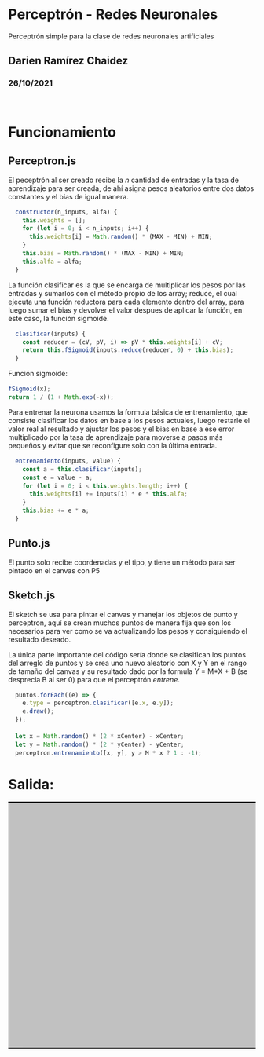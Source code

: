 # Perceptrón - Redes Neuronales

Perceptrón simple para la clase de redes neuronales artificiales

## Darien Ramírez Chaidez

### 26/10/2021

<br/>

# Funcionamiento

## Perceptron.js

El peceptrón al ser creado recibe la _n_ cantidad de entradas y la tasa de aprendizaje para ser creada, de ahí asigna pesos aleatorios entre dos datos constantes y el bias de igual manera.

```js
  constructor(n_inputs, alfa) {
    this.weights = [];
    for (let i = 0; i < n_inputs; i++) {
      this.weights[i] = Math.random() * (MAX - MIN) + MIN;
    }
    this.bias = Math.random() * (MAX - MIN) + MIN;
    this.alfa = alfa;
  }
```

La función clasificar es la que se encarga de multiplicar los pesos por las entradas y sumarlos con el método propio de los array; reduce, el cual ejecuta una función reductora para cada elemento dentro del array, para luego sumar el bias y devolver el valor despues de aplicar la función, en este caso, la función sigmoide.

```js
  clasificar(inputs) {
    const reducer = (cV, pV, i) => pV * this.weights[i] + cV;
    return this.fSigmoid(inputs.reduce(reducer, 0) + this.bias);
  }
```

Función sigmoide:

```js
fSigmoid(x);
return 1 / (1 + Math.exp(-x));
```

Para entrenar la neurona usamos la formula básica de entrenamiento, que consiste clasificar los datos en base a los pesos actuales, luego restarle el valor real al resultado y ajustar los pesos y el bias en base a ese error multiplicado por la tasa de aprendizaje para moverse a pasos más pequeños y evitar que se reconfigure solo con la última entrada.

```js
  entrenamiento(inputs, value) {
    const a = this.clasificar(inputs);
    const e = value - a;
    for (let i = 0; i < this.weights.length; i++) {
      this.weights[i] += inputs[i] * e * this.alfa;
    }
    this.bias += e * a;
  }
```

## Punto.js

El punto solo recibe coordenadas y el tipo, y tiene un método para ser pintado en el canvas con P5

## Sketch.js

El sketch se usa para pintar el canvas y manejar los objetos de punto y perceptron, aquí se crean muchos puntos de manera fija que son los necesarios para ver como se va actualizando los pesos y consiguiendo el resultado deseado.

La única parte importante del código sería donde se clasifican los puntos del arreglo de puntos y se crea uno nuevo aleatorio con X y Y en el rango de tamaño del canvas y su resultado dado por la formula Y = M*X + B (se desprecia B al ser 0) para que el perceptrón _entrene_.

```js
  puntos.forEach((e) => {
    e.type = perceptron.clasificar([e.x, e.y]);
    e.draw();
  });

  let x = Math.random() * (2 * xCenter) - xCenter;
  let y = Math.random() * (2 * yCenter) - yCenter;
  perceptron.entrenamiento([x, y], y > M * x ? 1 : -1);
```

# Salida:

![Gif del funcionamiento](/src/assets/PRNA.gif)

